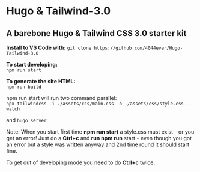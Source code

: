 # Hugo & Tailwind-3.0

## A barebone Hugo & Tailwind CSS 3.0 starter kit

**Install to VS Code with:**
`git clone https://github.com/4044ever/Hugo-Tailwind-3.0`


**To start developing:**  
    `npm run start`

**To generate the site HTML:**  
    `npm run build`

npm run start will run two command parallel:  
    `npx tailwindcss -i ./assets/css/main.css -o ./assets/css/style.css --watch`

and
`hugo server`

Note: When you start first time **npm run start** a style.css must exist - or you get an error! Just do a **Ctrl+c** and **run npm run** start - even though you got an error but a style was written anyway and 2nd time round it should start fine.

To get out of developing mode you need to do **Ctrl+c** twice.
